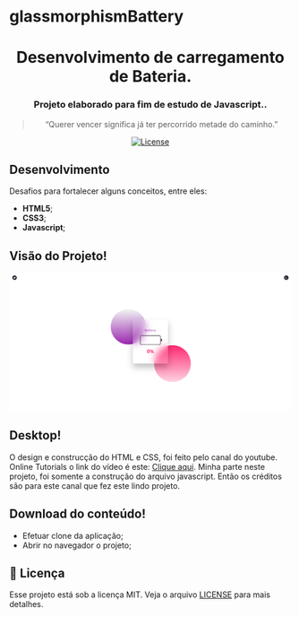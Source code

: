 # glassmorphismBattery

<h1 align="center">
    Desenvolvimento de carregamento de Bateria.
</h1>

<h3 align="center">
  Projeto elaborado para fim de estudo de Javascript..
</h3>

<blockquote align="center">“Querer vencer significa já ter percorrido metade do caminho.”</blockquote>

<p align="center">
  
  <a href="LICENSE" >
    <img alt="License" src="https://img.shields.io/badge/license-MIT-%23F8952D">
  </a>

</p>

<h2>
  Desenvolvimento
</h2>

Desafios para fortalecer alguns conceitos, entre eles:

- **HTML5**;
- **CSS3**;
- **Javascript**;

<h2>
  Visão do Projeto!
</h2>

<p align="center">
  
  <a href="#" >
    <img alt="glassmorphismBattery" src="battery.png">
  </a>

</p>

<h2>
  Desktop!
</h2>

O design e construcção do HTML e CSS, foi feito pelo canal do youtube. 
Online Tutorials o link do vídeo é este: <a href="https://www.youtube.com/watch?v=xGWA7AVBRZA&list=PL5e68lK9hEzdn0O-OkMNNKHmP1iU6e6Dj&index=24&t=25s">Clique aqui</a>.
Minha parte neste projeto, foi somente a construção do arquivo javascript.
Então os créditos são para este canal que fez este lindo projeto.


<h2>
  Download do conteúdo!
</h2>

- Efetuar clone da aplicação;
- Abrir no navegador o projeto;

## :memo: Licença

Esse projeto está sob a licença MIT. Veja o arquivo [LICENSE](../LICENSE) para mais detalhes.
